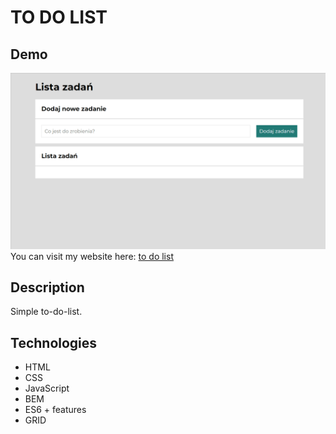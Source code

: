 # TO DO LIST
## Demo
![Animation](Images/Animation.gif)
You can visit my website here: [to do list](https://justynakow.github.io/to-do-list/)
## Description
Simple to-do-list. 
## Technologies
- HTML
- CSS
- JavaScript
- BEM
- ES6 + features
- GRID
